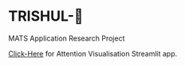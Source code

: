 # TRISHUL-🔱
MATS Application Research Project

[Click-Here](https://mf7rdweewyfeudzqchhgfr.streamlit.app/) for Attention Visualisation Streamlit app.
